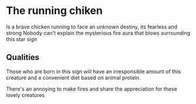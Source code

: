 # The running chiken

Is a brave chicken running to face an unknown destiny, its fearless and strong
Nobody can't explain the mysterious fire aura that blows surrounding this star sign

## Qualities

Those who are born in this sign will have an irresponsible amount of this creature and a convenient diet based on animal protein.

There's an annoying to make fires and share the appreciation for these lovely creatures
